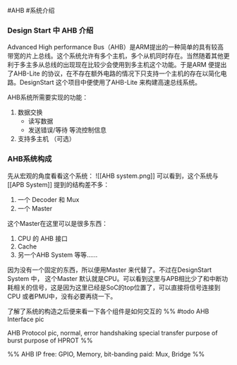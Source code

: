 #AHB #系统介绍 

### Design Start 中 AHB 介绍
Advanced High performance Bus（AHB）是ARM提出的一种简单的具有较高带宽的片上总线。这个系统允许有多个主机，多个从机同时存在。当然随着其他更利于多主多从总线的出现现在比较少会使用到多主机这个功能。于是ARM 便提出了AHB-Lite 的协议，在不存在额外电路的情况下只支持一个主机的存在以简化电路。DesignStart 这个项目中便使用了AHB-Lite 来构建高速总线系统。

AHB系统所需要实现的功能：
1. 数据交换
	- 读写数据
	- 发送错误/等待 等流控制信息
2.  支持多主机 （可选）
### AHB系统构成
先从宏观的角度看看这个系统：
![[AHB system.png]]
可以看到，这个系统与[[APB System]] 提到的结构差不多：
1. 一个 Decoder 和 Mux
2. 一个 Master 

这个Master在这里可以是很多东西：
1. CPU 的 AHB 接口
2. Cache
3. 另一个AHB System
等等......

因为没有一个固定的东西，所以便用Master 来代替了。不过在DesignStart System 中， 这个Master 默认就是CPU。可以看到这里与APB相比少了和中断功耗相关的信号，这是因为这里已经是SoC的top位置了，可以直接将信号连接到CPU 或者PMU中，没有必要再绕一下。

了解了系统的构造之后便来看一下各个组件是如何交互的
%%
#todo
AHB Interface pic

AHB Protocol pic, normal, error
handshaking
special transfer
	purpose of burst
	purpose of HPROT
%%

%%
AHB IP free: GPIO, Memory, bit-banding
paid: Mux, Bridge
%%